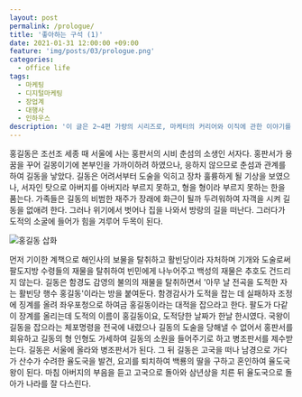 ```yaml
---
layout: post
permalink: /prologue/
title: '좋아하는 구석 (1)'
date: 2021-01-31 12:00:00 +09:00
feature: 'img/posts/03/prologue.png'
categories:
  - office life
tags:
  - 마케팅
  - 디지털마케팅
  - 장업계
  - 대행사
  - 인하우스
description: '이 글은 2~4편 가량의 시리즈로, 마케터의 커리어와 이직에 관한 이야기를 다룰 예정입니다. 글을 쓴 목적은 저의 지난 날을 되돌아보기 위함도 있으나 무엇보다도 수많은 사회초년생들이 저처럼 신중하지 않은 선택으로 시간을 낭비하지 않기를, 그리고 저보다는 좀 더 빠르게 원하는 경력을 쌓아가기를 바라는 것이 가장 큽니다.'
---
```


홍길동은 조선조 세종 때 서울에 사는 홍판서의 시비 춘섬의 소생인 서자다. 홍판서가 용꿈을 꾸어 길몽이기에 본부인을 가까이하려 하였으나, 응하지 않으므로 춘섬과 관계를 하여 길동을 낳았다. 길동은 어려서부터 도술을 익히고 장차 훌륭하게 될 기상을 보였으나, 서자인 탓으로 아버지를 아버지라 부르지 못하고, 형을 형이라 부르지 못하는 한을 품는다. 가족들은 길동의 비범한 재주가 장래에 화근이 될까 두려워하여 자객을 시켜 길동을 없애려 한다. 그러나 위기에서 벗어나 집을 나와서 방랑의 길을 떠난다. 그러다가 도적의 소굴에 들어가 힘을 겨루어 두목이 된다.

![홍길동 삽화](/img/posts/02/01.png)

먼저 기이한 계책으로 해인사의 보물을 탈취하고 활빈당이라 자처하며 기개와 도술로써 팔도지방 수령들의 재물을 탈취하여 빈민에게 나누어주고 백성의 재물은 추호도 건드리지 않는다. 길동은 함경도 감영의 불의의 재물을 탈취하면서 '아무 날 전곡을 도적한 자는 활빈당 행수 홍길동'이라는 방을 붙여둔다. 함경감사가 도적을 잡는 데 실패하자 조정에 징계를 올려 좌우포청으로 하여금 홍길동이라는 대적을 잡으라고 한다. 팔도가 다같이 장계를 올리는데 도적의 이름이 홍길동이요, 도적당한 날짜가 한날 한시였다. 국왕이 길동을 잡으라는 체포명령을 전국에 내렸으나 길동의 도술을 당해낼 수 없어서 홍판서를 회유하고 길동의 형 인형도 가세하여 길동의 소원을 들어주기로 하고 병조판서를 제수받는다. 길동은 서울에 올라와 병조판서가 된다. 그 뒤 길동은 고국을 떠나 남경으로 가다가 산수가 수려한 율도국을 발견, 요괴를 퇴치하여 백룡의 딸을 구하고 혼인하여 율도국 왕이 된다. 마침 아버지의 부음을 듣고 고국으로 돌아와 삼년상을 치른 뒤 율도국으로 돌아가 나라를 잘 다스린다.
